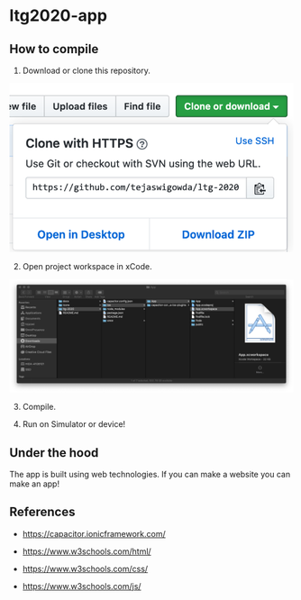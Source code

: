 # ltg2020-app

## How to compile

1. Download or clone this repository.
<img src='docs/img/dw.png'>

2. Open project workspace in xCode.
<img src='docs/img/open.png'>

3. Compile.

4. Run on Simulator or device!


## Under the hood

The app is built using web technologies. If you can make a website you can make an app!

## References
- <https://capacitor.ionicframework.com/>

- <https://www.w3schools.com/html/>

- <https://www.w3schools.com/css/>

- <https://www.w3schools.com/js/>
